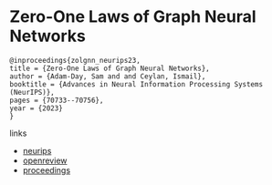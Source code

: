 # Zero-One Laws of Graph Neural Networks

```
@inproceedings{zolgnn_neurips23,
title = {Zero-One Laws of Graph Neural Networks},
author = {Adam-Day, Sam and and Ceylan, Ismail},
booktitle = {Advances in Neural Information Processing Systems (NeurIPS)},
pages = {70733--70756},
year = {2023}
}
```

links
- [neurips](https://nips.cc/Conferences/2023/Schedule?showEvent=72378)
- [openreview](https://openreview.net/forum?id=DGmxTUCHYs)
- [proceedings](https://papers.nips.cc//paper_files/paper/2023/hash/dfba85bc32a3cb63a96d1412062b4d8e-Abstract-Conference.html)

